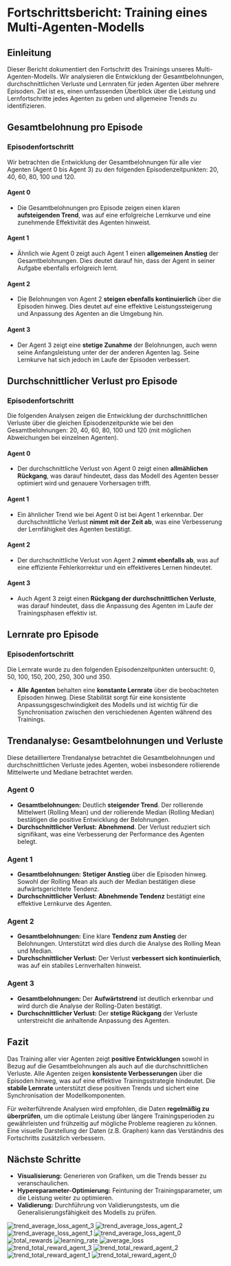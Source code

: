 # Fortschrittsbericht: Training eines Multi-Agenten-Modells

## Einleitung

Dieser Bericht dokumentiert den Fortschritt des Trainings unseres Multi-Agenten-Modells. Wir analysieren die Entwicklung der Gesamtbelohnungen, durchschnittlichen Verluste und Lernraten für jeden Agenten über mehrere Episoden. Ziel ist es, einen umfassenden Überblick über die Leistung und Lernfortschritte jedes Agenten zu geben und allgemeine Trends zu identifizieren.

## Gesamtbelohnung pro Episode

### Episodenfortschritt

Wir betrachten die Entwicklung der Gesamtbelohnungen für alle vier Agenten (Agent 0 bis Agent 3) zu den folgenden Episodenzeitpunkten: 20, 40, 60, 80, 100 und 120.

#### Agent 0

- Die Gesamtbelohnungen pro Episode zeigen einen klaren **aufsteigenden Trend**, was auf eine erfolgreiche Lernkurve und eine zunehmende Effektivität des Agenten hinweist.

#### Agent 1

- Ähnlich wie Agent 0 zeigt auch Agent 1 einen **allgemeinen Anstieg** der Gesamtbelohnungen. Dies deutet darauf hin, dass der Agent in seiner Aufgabe ebenfalls erfolgreich lernt.

#### Agent 2

- Die Belohnungen von Agent 2 **steigen ebenfalls kontinuierlich** über die Episoden hinweg. Dies deutet auf eine effektive Leistungssteigerung und Anpassung des Agenten an die Umgebung hin.

#### Agent 3

- Der Agent 3 zeigt eine **stetige Zunahme** der Belohnungen, auch wenn seine Anfangsleistung unter der der anderen Agenten lag. Seine Lernkurve hat sich jedoch im Laufe der Episoden verbessert.

## Durchschnittlicher Verlust pro Episode

### Episodenfortschritt

Die folgenden Analysen zeigen die Entwicklung der durchschnittlichen Verluste über die gleichen Episodenzeitpunkte wie bei den Gesamtbelohnungen: 20, 40, 60, 80, 100 und 120 (mit möglichen Abweichungen bei einzelnen Agenten).

#### Agent 0

- Der durchschnittliche Verlust von Agent 0 zeigt einen **allmählichen Rückgang**, was darauf hindeutet, dass das Modell des Agenten besser optimiert wird und genauere Vorhersagen trifft.

#### Agent 1

- Ein ähnlicher Trend wie bei Agent 0 ist bei Agent 1 erkennbar. Der durchschnittliche Verlust **nimmt mit der Zeit ab**, was eine Verbesserung der Lernfähigkeit des Agenten bestätigt.

#### Agent 2

- Der durchschnittliche Verlust von Agent 2 **nimmt ebenfalls ab**, was auf eine effiziente Fehlerkorrektur und ein effektiveres Lernen hindeutet.

#### Agent 3

- Auch Agent 3 zeigt einen **Rückgang der durchschnittlichen Verluste**, was darauf hindeutet, dass die Anpassung des Agenten im Laufe der Trainingsphasen effektiv ist.

## Lernrate pro Episode

### Episodenfortschritt

Die Lernrate wurde zu den folgenden Episodenzeitpunkten untersucht: 0, 50, 100, 150, 200, 250, 300 und 350.

- **Alle Agenten** behalten eine **konstante Lernrate** über die beobachteten Episoden hinweg. Diese Stabilität sorgt für eine konsistente Anpassungsgeschwindigkeit des Modells und ist wichtig für die Synchronisation zwischen den verschiedenen Agenten während des Trainings.

## Trendanalyse: Gesamtbelohnungen und Verluste

Diese detailliertere Trendanalyse betrachtet die Gesamtbelohnungen und durchschnittlichen Verluste jedes Agenten, wobei insbesondere rollierende Mittelwerte und Mediane betrachtet werden.

### Agent 0

- **Gesamtbelohnungen:** Deutlich **steigender Trend**. Der rollierende Mittelwert (Rolling Mean) und der rollierende Median (Rolling Median) bestätigen die positive Entwicklung der Belohnungen.
- **Durchschnittlicher Verlust:** **Abnehmend**. Der Verlust reduziert sich signifikant, was eine Verbesserung der Performance des Agenten belegt.

### Agent 1

- **Gesamtbelohnungen:** **Stetiger Anstieg** über die Episoden hinweg. Sowohl der Rolling Mean als auch der Median bestätigen diese aufwärtsgerichtete Tendenz.
- **Durchschnittlicher Verlust:** **Abnehmende Tendenz** bestätigt eine effektive Lernkurve des Agenten.

### Agent 2

- **Gesamtbelohnungen:** Eine klare **Tendenz zum Anstieg** der Belohnungen. Unterstützt wird dies durch die Analyse des Rolling Mean und Median.
- **Durchschnittlicher Verlust:** Der Verlust **verbessert sich kontinuierlich**, was auf ein stabiles Lernverhalten hinweist.

### Agent 3

- **Gesamtbelohnungen:** Der **Aufwärtstrend** ist deutlich erkennbar und wird durch die Analyse der Rolling-Daten bestätigt.
- **Durchschnittlicher Verlust:** Der **stetige Rückgang** der Verluste unterstreicht die anhaltende Anpassung des Agenten.

## Fazit

Das Training aller vier Agenten zeigt **positive Entwicklungen** sowohl in Bezug auf die Gesamtbelohnungen als auch auf die durchschnittlichen Verluste. Alle Agenten zeigen **konsistente Verbesserungen** über die Episoden hinweg, was auf eine effektive Trainingsstrategie hindeutet. Die **stabile Lernrate** unterstützt diese positiven Trends und sichert eine Synchronisation der Modellkomponenten.

Für weiterführende Analysen wird empfohlen, die Daten **regelmäßig zu überprüfen**, um die optimale Leistung über längere Trainingsperioden zu gewährleisten und frühzeitig auf mögliche Probleme reagieren zu können. Eine visuelle Darstellung der Daten (z.B. Graphen) kann das Verständnis des Fortschritts zusätzlich verbessern.

## Nächste Schritte

- **Visualisierung:** Generieren von Grafiken, um die Trends besser zu veranschaulichen.
- **Hypereparameter-Optimierung:** Feintuning der Trainingsparameter, um die Leistung weiter zu optimieren.
- **Validierung:** Durchführung von Validierungstests, um die Generalisierungsfähigkeit des Modells zu prüfen.

![trend_average_loss_agent_3](https://github.com/user-attachments/assets/2f79898a-d71d-47e7-88f2-22f7ad5eac48)
![trend_average_loss_agent_2](https://github.com/user-attachments/assets/640d1592-3ff9-46e9-88c3-a23b4e26583c)
![trend_average_loss_agent_1](https://github.com/user-attachments/assets/efdb4275-77b4-4f96-8bfb-197579a50d18)
![trend_average_loss_agent_0](https://github.com/user-attachments/assets/3fae6302-3b7b-4ec2-be2a-d925cc61c627)
![total_rewards](https://github.com/user-attachments/assets/406099cf-1d96-4a71-ae9f-2cfffb36a33d)
![learning_rate](https://github.com/user-attachments/assets/657d2e08-501e-4bee-8965-6d2660ebfcb5)
![average_loss](https://github.com/user-attachments/assets/96b00476-a8be-4ef7-bbc9-65ab245bb10c)
![trend_total_reward_agent_3](https://github.com/user-attachments/assets/86caa3c0-1970-4a61-93bf-0205cc8b18cf)
![trend_total_reward_agent_2](https://github.com/user-attachments/assets/602fb32e-0b71-4c17-8999-8b01cf110ab0)
![trend_total_reward_agent_1](https://github.com/user-attachments/assets/3cb5136f-0d94-4436-b2af-0f8a967cd485)
![trend_total_reward_agent_0](https://github.com/user-attachments/assets/22bb88ee-6473-4a78-95c9-7bf771799ba6)


